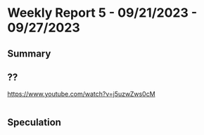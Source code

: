 # Weekly Report 5 - 09/21/2023 - 09/27/2023

## Summary


## ??

https://www.youtube.com/watch?v=j5uzwZws0cM

<p align="center">
  <img ??>
</p>


## Speculation
